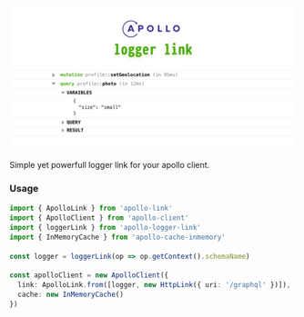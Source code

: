 ![HERO](./assets/hero.png)

Simple yet powerfull logger link for your apollo client.

### Usage

```ts
import { ApolloLink } from 'apollo-link'
import { ApolloClient } from 'apollo-client'
import { loggerLink } from 'apollo-logger-link'
import { InMemoryCache } from 'apollo-cache-inmemory'

const logger = loggerLink(op => op.getContext().schemaName)

const apolloClient = new ApolloClient({
  link: ApolloLink.from([logger, new HttpLink({ uri: '/graphql' })]),
  cache: new InMemoryCache()
})
```
